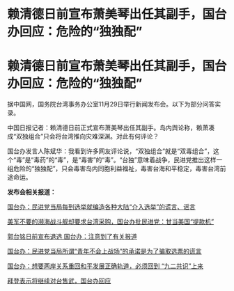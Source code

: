 # 赖清德日前宣布萧美琴出任其副手，国台办回应：危险的“独独配”

# 赖清德日前宣布萧美琴出任其副手，国台办回应：危险的“独独配”

据中国网，国务院台湾事务办公室11月29日举行新闻发布会。以下为部分问答实录。

中国日报记者：赖清德日前正式宣布萧美琴出任其副手。岛内舆论称，赖萧凑成“双独组合”只会将台湾推向灾难深渊。对此有何评论？

国台办发言人陈斌华：我看到许多网友评论说，“双独组合”就是“双毒组合”，这个“毒”是“毒药”的“毒”，是“毒害”的“毒”。“台独”意味着战争，民进党推出这样一组危险的“独独配”，只会毒害岛内同胞利益福祉，毒害台海和平稳定，毒害台湾前途命运。

**发布会相关报道：**

[国台办：民进党当局每到选举就编造各种大陆“介入选举”的谎言、谣言](https://news.qq.com/rain/a/20231129A0376M00)

[美军不要的濒海战斗舰却要求台湾采购，国台办批民进党：甘当美国“提款机”
](https://news.qq.com/rain/a/20231129A034QP00)

[郭台铭日前宣布退选 国台办：注意到了有关报道](https://news.qq.com/rain/a/20231129A02XB100)

[国台办：民进党当局所谓“青年不会上战场”的承诺是为了骗取选票的谎言
](https://news.qq.com/rain/a/20231129A02RMV00)

[国台办：想要两岸关系重回和平发展正确轨道，必须回到 “九二共识”上来
](https://news.qq.com/rain/a/20231129A02SGV00)

[拜登表示将继续对台售武，国台办回应 ](https://news.qq.com/rain/a/20231129A02SQ800)

